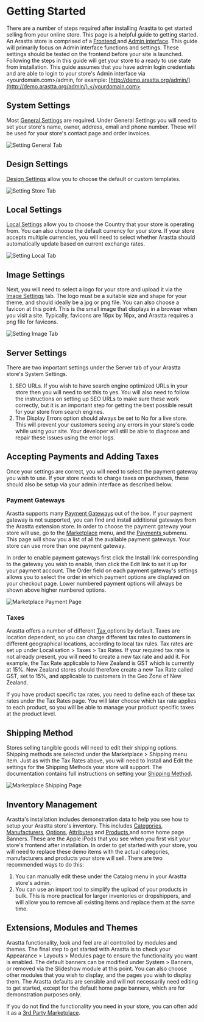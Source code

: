 Getting Started
===============

There are a number of steps required after installing Arastta to get started selling from your online store. This page is a helpful guide to getting started. An Arastta store is comprised of a [Frontend ](docs/user-manual/store-front)and [Admin interface](docs/user-manual/admin/overview). This guide will primarily focus on Admin interface functions and settings. These settings should be tested on the frontend before your site is launched. Following the steps in this guide will get your store to a ready to use state from installation. This guide assumes that you have admin login credentials and are able to login to your store's Admin interface via <yourdomain.com>/admin, for example: [http://demo.arastta.org/admin/](http://demo.arastta.org/admin/).</yourdomain.com>

System Settings
---------------

Most [General Settings](docs/user-manual/system/settings/general) are required. Under General Settings you will need to set your store's name, owner, address, email and phone number. These will be used for your store's contact page and order invoices.

![Setting General Tab](_images/settings-general-tab.png)

Design Settings
--------------

[Design Settings](docs/user-manual/system/settings/design) allow you to choose the default or custom templates.

![Setting Store Tab](_images/settings-design-tab.png)

Local Settings
--------------

[Local Settings](docs/user-manual/system/settings/local) allow you to choose the Country that your store is operating from. You can also choose the default currency for your store. If your store accepts multiple currencies, you will need to select whether Arastta should automatically update based on current exchange rates.

![Setting Local Tab](_images/settings-local-tab.png)

Image Settings
--------------

Next, you will need to select a logo for your store and upload it via the [Image Settings](docs/user-manual/system/settings/image) tab. The logo must be a suitable size and shape for your theme, and should ideally be a jpg or png file. You can also choose a favicon at this point. This is the small image that displays in a browser when you visit a site. Typically, favicons are 16px by 16px, and Arastta requires a png file for favicons.

![Setting Image Tab](_images/settings-image-tab.png)

Server Settings
---------------

There are two important settings under the Server tab of your Arastta store's System Settings.

1. SEO URLs. If you wish to have search engine optimized URLs in your store then you will need to set this to yes. You will also need to follow the instructions on setting up SEO URLs to make sure these work correctly, but it is an important step for getting the best possible result for your store from search engines.
2. The Display Errors option should always be set to No for a live store. This will prevent your customers seeing any errors in your store's code while using your site. Your developer will still be able to diagnose and repair these issues using the error logs.

Accepting Payments and Adding Taxes
-----------------------------------

Once your settings are correct, you will need to select the payment gateway you wish to use. If your store needs to charge taxes on purchases, these should also be setup via your admin interface as described below.

### Payment Gateways

Arastta supports many [Payment Gateways](docs/user-manual/marketplace/payments) out of the box. If your payment gateway is not supported, you can find and install additional gateways from the Arastta extension store. In order to choose the payment gateway your store will use, go to the [Marketplace](docs/user-manual/marketplace/overview) menu, and the [Payments ](docs/user-manual/marketplace/payments) submenu. This page will show you a list of all the available payment gateways. Your store can use more than one payment gateway.

In order to enable payment gateways first click the Install link corresponding to the gateway you wish to enable, then click the Edit link to set it up for your payment account. The Order field on each payment gateway's settings allows you to select the order in which payment options are displayed on your checkout page. Lower numbered payment options will always be shown above higher numbered options.

![Marketplace Payment Page](_images/payments.png)

### Taxes

Arastta offers a number of different [Tax ](docs/user-manual/localisation/taxes) options by default. Taxes are location dependent, so you can charge different tax rates to customers in different geographical locations, according to local tax rules. Tax rates are set up under Localisation > Taxes > Tax Rates. If your required tax rate is not already present, you will need to create a new tax rate and add it. For example, the Tax Rate applicable to New Zealand is GST which is currently at 15%. New Zealand stores should therefore create a new Tax Rate called GST, set to 15%, and applicable to customers in the Geo Zone of New Zealand.

If you have product specific tax rates, you need to define each of these tax rates under the Tax Rates page. You will later choose which tax rate applies to each product, so you will be able to manage your product specific taxes at the product level.

Shipping Method
---------------

Stores selling tangible goods will need to edit their shipping options. Shipping methods are selected under the Marketplace > Shipping menu item. Just as with the Tax Rates above, you will need to Install and Edit the settings for the Shipping Methods your store will support. The documentation contains full instructions on setting your [Shipping Method](docs/user-manual/marketplace/shipping).

![Marketplace Shipping Page](_images/shipping.png)

Inventory Management
--------------------

Arastta's installation includes demonstration data to help you see how to setup your Arastta store's inventory. This includes [Categories](docs/user-manual/catalog/categories/overview), [Manufacturers](docs/user-manual/catalog/manufacturers), [Options](docs/user-manual/catalog/options), [Attributes](docs/user-manual/catalog/attributes) and [Products ](docs/user-manual/catalog/products/overview) and some home page Banners. These are the Apple iPods that you see when you first visit your store's frontend after installation. In order to get started with your store, you will need to replace these demo items with the actual categories, manufacturers and products your store will sell. There are two recommended ways to do this:

1. You can manually edit these under the Catalog menu in your Arastta store's admin.
2. You can use an import tool to simplify the upload of your products in bulk. This is more practical for larger inventories or dropshippers, and will allow you to remove all existing items and replace them at the same time.

Extensions, Modules and Themes
------------------------------

Arastta functionality, look and feel are all controlled by modules and themes. The final step to get started with Arastta is to check your Appearance > Layouts > Modules page to ensure the functionality you want is enabled. The default banners can be modified under System > Banners, or removed via the Slideshow module at this point. You can also choose other modules that you wish to display, and the pages you wish to display them. The Arastta defaults are sensible and will not necessarily need editing to get started, except for the default home page banners, which are for demonstration purposes only.

If you do not find the functionality you need in your store, you can often add it as a [3rd Party Marketplace](docs/user-manual/extensions/modules/3rd-party).
